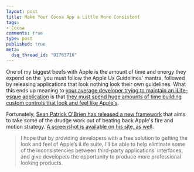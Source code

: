 ```yaml
--- 
layout: post
title: Make Your Cocoa App a Little More Consistent
tags: 
- Cocoa
comments: true
type: post
published: true
meta: 
  dsq_thread_id: "91763716"
---
```

One of my biggest beefs with Apple is the amount of time and energy they expend on the 'you must follow the Apple Ux Guidelines' mantra, followed by releasing applications that look nothing look their own guidelines. What this ends up meaning to <a href="http://www.chimpsoftware.com">your average developer trying to maintain an iLife-esque application</a> is that <a href="http://www.joelonsoftware.com/articles/fog0000000339.html">they must spend huge amounts of time building custom controls that look and feel like Apple's</a>.

  Fortunately, <a href="http://www.seanpatrickobrien.com/2006/09/28/ilifecontrols-10/">Sean Patrick O'Brien has released a new framework</a> that aims to take some of the drudge work out of beating back Apple's fire and motion strategy. <a href="http://www.seanpatrickobrien.com/2006/09/24/a-new-blog-for-a-new-mac-developer/">A screenshot is available on his site, as well</a>.

  <blockquote>I hope that by providing developers with a free solution to getting the look and feel of Apple’s iLife suite, I’ll be able to help eliminate some of the inconsistencies between third-party applications’ interfaces, and give developers the opportunity to produce more professional looking products.</blockquote>
